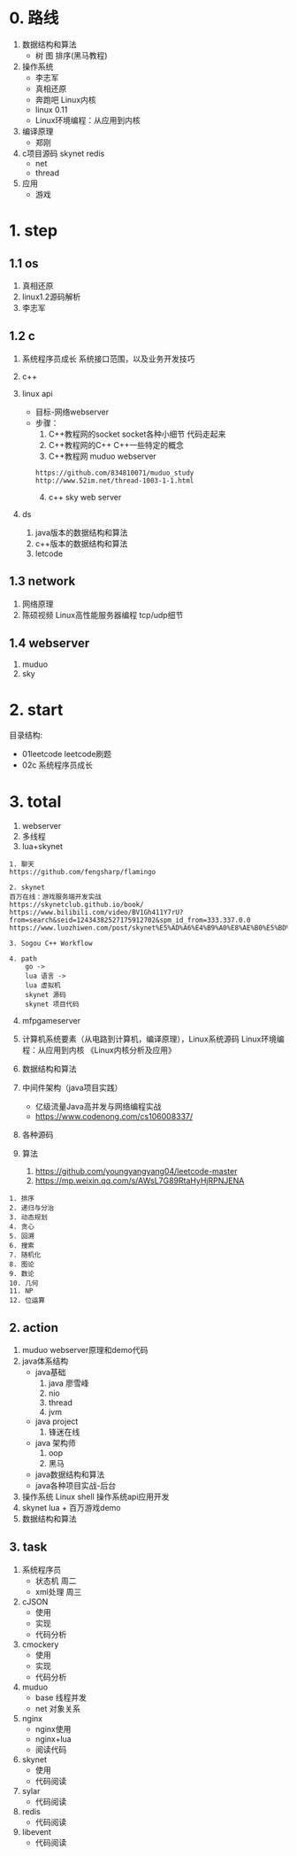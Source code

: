 # 0. 路线
1. 数据结构和算法
    - 树 图 排序(黑马教程)
2. 操作系统
    - 李志军
    - 真相还原
    - 奔跑吧 Linux内核
    - linux 0.11
    - Linux环境编程：从应用到内核
3. 编译原理
    - 郑刚
4. c项目源码 skynet redis
    - net
    - thread
5. 应用
    - 游戏

# 1. step
## 1.1 os
1. 真相还原              
2. linux1.2源码解析
3. 李志军

## 1.2 c
1. 系统程序员成长 系统接口范围，以及业务开发技巧  
2. c++                                         
3. linux api                                  
    - 目标-网络webserver
    - 步骤：
        1. C++教程网的socket           socket各种小细节   代码走起来     
        2. C++教程网的C++              C++一些特定的概念                
        3. C++教程网 muduo             webserver                       
        ```
        https://github.com/834810071/muduo_study
        http://www.52im.net/thread-1003-1-1.html
        ```
        4. c++ sky                     web server    
                
4. ds
    1. java版本的数据结构和算法
    2. c++版本的数据结构和算法
    3. letcode
## 1.3 network
1. 网络原理
2. 陈硕视频  Linux高性能服务器编程      tcp/udp细节    
## 1.4 webserver
1. muduo 
2. sky

# 2. start
目录结构:
- 01leetcode leetcode刷题
- 02c 系统程序员成长

# 3. total
1. webserver
2. 多线程
3. lua+skynet
```
1. 聊天
https://github.com/fengsharp/flamingo

2. skynet
百万在线：游戏服务端开发实战
https://skynetclub.github.io/book/
https://www.bilibili.com/video/BV1Gh411Y7rU?from=search&seid=12434382527175912702&spm_id_from=333.337.0.0
https://www.luozhiwen.com/post/skynet%E5%AD%A6%E4%B9%A0%E8%AE%B0%E5%BD%95/%E5%85%B3%E4%BA%8ESkynet.html

3. Sogou C++ Workflow

4. path
    go ->
    lua 语言 -> 
    lua 虚拟机
    skynet 源码
    skynet 项目代码

```
4. mfpgameserver
5. 计算机系统要素（从电路到计算机，编译原理），Linux系统源码  Linux环境编程：从应用到内核 《Linux内核分析及应用》  
6. 数据结构和算法
7. 中间件架构（java项目实践）    
    - 亿级流量Java高并发与网络编程实战
    - https://www.codenong.com/cs106008337/
8. 各种源码

9. 算法
    1. https://github.com/youngyangyang04/leetcode-master
    2. https://mp.weixin.qq.com/s/AWsL7G89RtaHyHjRPNJENA
```
1. 排序
2. 递归与分治
3. 动态规划
4. 贪心
5. 回溯
6. 搜索
7. 随机化
8. 图论
9. 数论
10. 几何
11. NP
12. 位运算
```

## 2. action
1. muduo webserver原理和demo代码 
2. java体系结构                  
    - java基础
        1. java 廖雪峰      
        2. nio 
        3. thread 
        4. jvm 
    - java project
        1. 锋迷在线          
    - java 架构师
        1. oop
        2. 黑马
    - java数据结构和算法
    - java各种项目实战-后台
3. 操作系统 Linux shell 操作系统api应用开发
4. skynet lua + 百万游戏demo
5. 数据结构和算法


## 3. task
1. 系统程序员 
    - 状态机     周二
    - xml处理    周三
2. cJSON
    - 使用
    - 实现
    - 代码分析
3. cmockery
    - 使用
    - 实现
    - 代码分析
4. muduo
    - base 线程并发
    - net  对象关系
5. nginx   
    - nginx使用 
    - nginx+lua
    - 阅读代码 
6. skynet
    - 使用
    - 代码阅读
7. sylar
    - 代码阅读
8. redis
    - 代码阅读
9. libevent
    - 代码阅读





